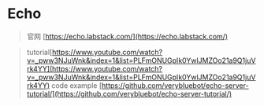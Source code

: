 # Echo

> 官网 [https://echo.labstack.com/](https://echo.labstack.com/)

> tutorial[https://www.youtube.com/watch?v=_pww3NJuWnk&index=1&list=PLFmONUGpIk0YwlJMZOo21a9Q1juVrk4YY](https://www.youtube.com/watch?v=_pww3NJuWnk&index=1&list=PLFmONUGpIk0YwlJMZOo21a9Q1juVrk4YY)
> code example [https://github.com/verybluebot/echo-server-tutorial/](https://github.com/verybluebot/echo-server-tutorial/)